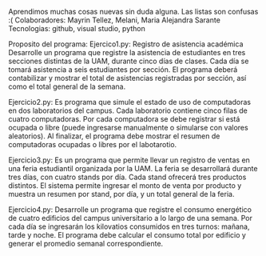 Aprendimos muchas cosas nuevas sin duda alguna. Las listas son confusas :(
Colaboradores: Mayrin Tellez, Melani, Maria Alejandra Sarante
Tecnologias: github, visual studio, python

Proposito del programa:
Ejercico1.py: Registro de asistencia académica 
Desarrolle un programa que registre la asistencia de estudiantes en tres secciones distintas de 
la UAM, durante cinco días de clases. Cada día se tomará asistencia a seis estudiantes por 
sección. El programa deberá contabilizar y mostrar el total de asistencias registradas por 
sección, así como el total general de la semana.

Ejercicio2.py:  Es programa que simule el estado de uso de computadoras en dos laboratorios del 
campus. Cada laboratorio contiene cinco filas de cuatro computadoras. Por cada computadora 
se debe registrar si está ocupada o libre (puede ingresarse manualmente o simularse con 
valores aleatorios). Al finalizar, el programa debe mostrar el resumen de computadoras ocupadas o libres
por el labotarotio.

Ejercicio3.py: Es un programa que permite llevar un registro de ventas en una feria estudiantil organizada
por la UAM. La feria se desarrollará durante tres días, con cuatro stands por día. Cada stand
ofrecerá tres productos distintos. El sistema permite ingresar el monto de venta por
producto y muestra un resumen por stand, por día, y un total general de la feria.

Ejercicio4.py: Desarrolle un programa que registre el consumo energético de cuatro edificios del campus 
universitario a lo largo de una semana. Por cada día se ingresarán los kilovatios consumidos en 
tres turnos: mañana, tarde y noche. El programa debe calcular el consumo total por edificio y 
generar el promedio semanal correspondiente.
